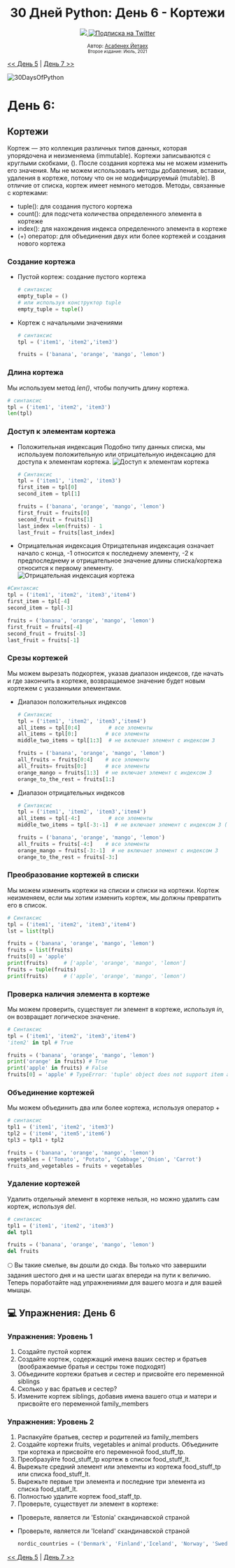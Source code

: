 <div align="center">
  <h1> 30 Дней Python: День 6 - Кортежи</h1>
  <a class="header-badge" target="_blank" href="https://www.linkedin.com/in/asabeneh/">
  <img src="https://img.shields.io/badge/style--5eba00.svg?label=LinkedIn&logo=linkedin&style=social">
  </a>
  <a class="header-badge" target="_blank" href="https://twitter.com/Asabeneh">
  <img alt="Подписка на Twitter" src="https://img.shields.io/twitter/follow/asabeneh?style=social">
  </a>

<sub>Автор:
<a href="https://www.linkedin.com/in/asabeneh/" target="_blank">Асабенех Йетаех</a><br>
<small> Второе издание: Июль, 2021</small>
</sub>

</div>

[<< День 5](../05_Day_Lists/05_lists.md) | [День 7 >>](../07_Day_Sets/07_sets.md)

![30DaysOfPython](../images/30DaysOfPython_banner3@2x.png)

# День 6:

## Кортежи

Кортеж — это коллекция различных типов данных, которая упорядочена и неизменяема (immutable). Кортежи записываются с круглыми скобками, (). После создания кортежа мы не можем изменить его значения. Мы не можем использовать методы добавления, вставки, удаления в кортеже, потому что он не модифицируемый (mutable). В отличие от списка, кортеж имеет немного методов. Методы, связанные с кортежами:

- tuple(): для создания пустого кортежа
- count(): для подсчета количества определенного элемента в кортеже
- index(): для нахождения индекса определенного элемента в кортеже
- (+) оператор: для объединения двух или более кортежей и создания нового кортежа

### Создание кортежа

- Пустой кортеж: создание пустого кортежа

  ```py
  # синтаксис
  empty_tuple = ()
  # или используя конструктор tuple
  empty_tuple = tuple()
  ```

- Кортеж с начальными значениями

  ```py
  # синтаксис
  tpl = ('item1', 'item2','item3')
  ```

  ```py
  fruits = ('banana', 'orange', 'mango', 'lemon')
  ```

### Длина кортежа

Мы используем метод _len()_, чтобы получить длину кортежа.

```py
# синтаксис
tpl = ('item1', 'item2', 'item3')
len(tpl)
```

### Доступ к элементам кортежа

- Положительная индексация
  Подобно типу данных списка, мы используем положительную или отрицательную индексацию для доступа к элементам кортежа.
  ![Доступ к элементам кортежа](../images/tuples_index.png)

  ```py
  # Синтаксис
  tpl = ('item1', 'item2', 'item3')
  first_item = tpl[0]
  second_item = tpl[1]
  ```

  ```py
  fruits = ('banana', 'orange', 'mango', 'lemon')
  first_fruit = fruits[0]
  second_fruit = fruits[1]
  last_index =len(fruits) - 1
  last_fruit = fruits[last_index]
  ```

- Отрицательная индексация
  Отрицательная индексация означает начало с конца, -1 относится к последнему элементу, -2 к предпоследнему и отрицательное значение длины списка/кортежа относится к первому элементу.
  ![Отрицательная индексация кортежа](../images/tuple_negative_indexing.png)


 ```py
#Синтаксис
tpl = ('item1', 'item2', 'item3','item4')
first_item = tpl[-4]
second_item = tpl[-3]
 ```


```py
fruits = ('banana', 'orange', 'mango', 'lemon')
first_fruit = fruits[-4]
second_fruit = fruits[-3]
last_fruit = fruits[-1]
```

### Срезы кортежей

Мы можем вырезать подкортеж, указав диапазон индексов, где начать и где закончить в кортеже, возвращаемое значение будет новым кортежем с указанными элементами.

- Диапазон положительных индексов

  ```py
  # Синтаксис
  tpl = ('item1', 'item2', 'item3','item4')
  all_items = tpl[0:4]         # все элементы
  all_items = tpl[0:]         # все элементы
  middle_two_items = tpl[1:3]  # не включает элемент с индексом 3
  ```

  ```py
  fruits = ('banana', 'orange', 'mango', 'lemon')
  all_fruits = fruits[0:4]    # все элементы
  all_fruits= fruits[0:]      # все элементы
  orange_mango = fruits[1:3]  # не включает элемент с индексом 3
  orange_to_the_rest = fruits[1:]
  ```

- Диапазон отрицательных индексов

  ```py
  # Синтаксис
  tpl = ('item1', 'item2', 'item3','item4')
  all_items = tpl[-4:]         # все элементы
  middle_two_items = tpl[-3:-1]  # не включает элемент с индексом 3 (-1)
  ```

  ```py
  fruits = ('banana', 'orange', 'mango', 'lemon')
  all_fruits = fruits[-4:]    # все элементы
  orange_mango = fruits[-3:-1]  # не включает элемент с индексом 3
  orange_to_the_rest = fruits[-3:]
  ```

### Преобразование кортежей в списки

Мы можем изменить кортежи на списки и списки на кортежи. Кортеж неизменяем, если мы хотим изменить кортеж, мы должны превратить его в список.

```py
# Синтаксис
tpl = ('item1', 'item2', 'item3','item4')
lst = list(tpl)
```

```py
fruits = ('banana', 'orange', 'mango', 'lemon')
fruits = list(fruits)
fruits[0] = 'apple'
print(fruits)     # ['apple', 'orange', 'mango', 'lemon']
fruits = tuple(fruits)
print(fruits)     # ('apple', 'orange', 'mango', 'lemon')
```

### Проверка наличия элемента в кортеже

Мы можем проверить, существует ли элемент в кортеже, используя _in_, он возвращает логическое значение.

```py
# Синтаксис
tpl = ('item1', 'item2', 'item3','item4')
'item2' in tpl # True
```

```py
fruits = ('banana', 'orange', 'mango', 'lemon')
print('orange' in fruits) # True
print('apple' in fruits) # False
fruits[0] = 'apple' # TypeError: 'tuple' object does not support item assignment
```

### Объединение кортежей

Мы можем объединить два или более кортежа, используя оператор +

```py
# синтаксис
tpl1 = ('item1', 'item2', 'item3')
tpl2 = ('item4', 'item5','item6')
tpl3 = tpl1 + tpl2
```

```py
fruits = ('banana', 'orange', 'mango', 'lemon')
vegetables = ('Tomato', 'Potato', 'Cabbage','Onion', 'Carrot')
fruits_and_vegetables = fruits + vegetables
```

### Удаление кортежей

Удалить отдельный элемент в кортеже нельзя, но можно удалить сам кортеж, используя _del_.

```py
# синтаксис
tpl1 = ('item1', 'item2', 'item3')
del tpl1
```

```py
fruits = ('banana', 'orange', 'mango', 'lemon')
del fruits
```

🌕 Вы такие смелые, вы дошли до сюда. Вы только что завершили задания шестого дня и на шести шагах впереди на пути к величию. Теперь поработайте над упражнениями для вашего мозга и для вашей мышцы.

## 💻 Упражнения: День 6

### Упражнения: Уровень 1

1. Создайте пустой кортеж
2. Создайте кортеж, содержащий имена ваших сестер и братьев (воображаемые братья и сестры тоже подходят)
3. Объедините кортежи братьев и сестер и присвойте его переменной siblings
4. Сколько у вас братьев и сестер?
5. Измените кортеж siblings, добавив имена вашего отца и матери и присвойте его переменной family_members

### Упражнения: Уровень 2

1. Распакуйте братьев, сестер и родителей из family_members
2. Создайте кортежи fruits, vegetables и animal products. Объедините три кортежа и присвойте его переменной food_stuff_tp.
3. Преобразуйте food_stuff_tp кортеж в список food_stuff_lt.
4. Вырежьте средний элемент или элементы из кортежа food_stuff_tp или списка food_stuff_lt.
5. Вырежьте первые три элемента и последние три элемента из списка food_staff_lt.
6. Полностью удалите кортеж food_staff_tp.
7. Проверьте, существует ли элемент в кортеже:

- Проверьте, является ли 'Estonia' скандинавской страной
- Проверьте, является ли 'Iceland' скандинавской страной

  ```py
  nordic_countries = ('Denmark', 'Finland','Iceland', 'Norway', 'Sweden')
  ```

[<< День 5](../05_Day_Lists/05_lists.md) | [День 7 >>](../07_Day_Sets/07_sets.md)
